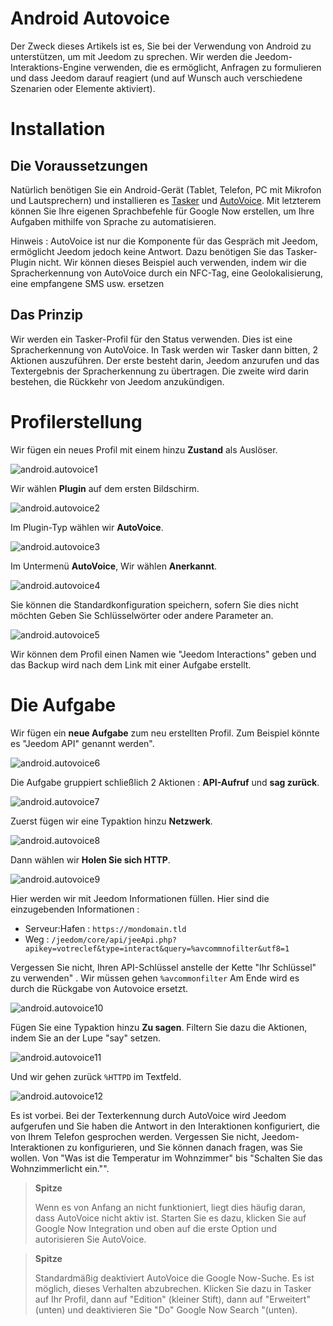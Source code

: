 # Android Autovoice

Der Zweck dieses Artikels ist es, Sie bei der Verwendung von Android zu unterstützen, um mit Jeedom zu sprechen. Wir werden die Jeedom-Interaktions-Engine verwenden, die es ermöglicht, Anfragen zu formulieren und dass Jeedom darauf reagiert (und auf Wunsch auch verschiedene Szenarien oder Elemente aktiviert).

# Installation

## Die Voraussetzungen

Natürlich benötigen Sie ein Android-Gerät (Tablet, Telefon, PC mit Mikrofon und Lautsprechern) und installieren es [Tasker](https://play.google.com/store/apps/details?id=net.dinglisch.android.taskerm&hl=fr) und [AutoVoice](https://play.google.com/store/apps/details?id=com.joaomgcd.autovoice&hl=fr). Mit letzterem können Sie Ihre eigenen Sprachbefehle für Google Now erstellen, um Ihre Aufgaben mithilfe von Sprache zu automatisieren.

Hinweis : AutoVoice ist nur die Komponente für das Gespräch mit Jeedom, ermöglicht Jeedom jedoch keine Antwort. Dazu benötigen Sie das Tasker-Plugin nicht. Wir können dieses Beispiel auch verwenden, indem wir die Spracherkennung von AutoVoice durch ein NFC-Tag, eine Geolokalisierung, eine empfangene SMS usw. ersetzen

## Das Prinzip

Wir werden ein Tasker-Profil für den Status verwenden. Dies ist eine Spracherkennung von AutoVoice. In Task werden wir Tasker dann bitten, 2 Aktionen auszuführen. Der erste besteht darin, Jeedom anzurufen und das Textergebnis der Spracherkennung zu übertragen. Die zweite wird darin bestehen, die Rückkehr von Jeedom anzukündigen.

# Profilerstellung

Wir fügen ein neues Profil mit einem hinzu **Zustand** als Auslöser.

![android.autovoice1](images/android.autovoice1.png)

Wir wählen **Plugin** auf dem ersten Bildschirm.

![android.autovoice2](images/android.autovoice2.png)

Im Plugin-Typ wählen wir **AutoVoice**.

![android.autovoice3](images/android.autovoice3.png)

Im Untermenü **AutoVoice**, Wir wählen **Anerkannt**.

![android.autovoice4](images/android.autovoice4.png)

Sie können die Standardkonfiguration speichern, sofern Sie dies nicht möchten
Geben Sie Schlüsselwörter oder andere Parameter an.

![android.autovoice5](images/android.autovoice5.png)

Wir können dem Profil einen Namen wie "Jeedom Interactions" geben und das Backup wird nach dem Link mit einer Aufgabe erstellt.

# Die Aufgabe

Wir fügen ein **neue Aufgabe** zum neu erstellten Profil. Zum Beispiel könnte es "Jeedom API" genannt werden".

![android.autovoice6](images/android.autovoice6.png)

Die Aufgabe gruppiert schließlich 2 Aktionen : **API-Aufruf** und **sag zurück**.

![android.autovoice7](images/android.autovoice7.png)

Zuerst fügen wir eine Typaktion hinzu **Netzwerk**.

![android.autovoice8](images/android.autovoice8.png)

Dann wählen wir **Holen Sie sich HTTP**.

![android.autovoice9](images/android.autovoice9.png)

Hier werden wir mit Jeedom Informationen füllen. Hier sind die einzugebenden Informationen :

-   Serveur:Hafen : ``https://mondomain.tld``
-   Weg : ``/jeedom/core/api/jeeApi.php?apikey=votreclef&type=interact&query=%avcommnofilter&utf8=1``

Vergessen Sie nicht, Ihren API-Schlüssel anstelle der Kette "Ihr Schlüssel" zu verwenden" . Wir müssen gehen ``%avcommonfilter`` Am Ende wird es durch die Rückgabe von Autovoice ersetzt.

![android.autovoice10](images/android.autovoice10.png)

Fügen Sie eine Typaktion hinzu **Zu sagen**. Filtern Sie dazu die Aktionen, indem Sie an der Lupe "say" setzen.

![android.autovoice11](images/android.autovoice11.png)

Und wir gehen zurück ``%HTTPD`` im Textfeld.

![android.autovoice12](images/android.autovoice12.png)

Es ist vorbei. Bei der Texterkennung durch AutoVoice wird Jeedom aufgerufen und Sie haben die Antwort in den Interaktionen konfiguriert, die von Ihrem Telefon gesprochen werden. Vergessen Sie nicht, Jeedom-Interaktionen zu konfigurieren, und Sie können danach fragen, was Sie wollen. Von "Was ist die Temperatur im Wohnzimmer" bis "Schalten Sie das Wohnzimmerlicht ein."".

> **Spitze**
>
> Wenn es von Anfang an nicht funktioniert, liegt dies häufig daran, dass AutoVoice nicht aktiv ist. Starten Sie es dazu, klicken Sie auf Google Now Integration und oben auf die erste Option und autorisieren Sie AutoVoice.

> **Spitze**
>
> Standardmäßig deaktiviert AutoVoice die Google Now-Suche. Es ist möglich, dieses Verhalten abzubrechen. Klicken Sie dazu in Tasker auf Ihr Profil, dann auf "Edition" (kleiner Stift), dann auf "Erweitert" (unten) und deaktivieren Sie "Do" Google Now Search "(unten).
